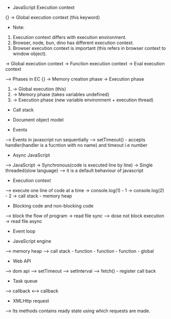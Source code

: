 - JavaScript Execution context

{} -> Global execution context (this keyword)

- Note:

1. Execution context differs with execution environment.
2. Browser, node, bun, dino has different execution context.
3. Browser execution context is important (this refers in browser context to window object).

-> Global execution context
-> Function execution context
-> Eval execution context

--> Phases in EC
{} -> Memory creation phase
-> Execution phase

1. -> Global execution (this)
2. -> Memory phase (takes variables undefined)
3. -> Execution phase (new variable environment + execution thread)

- Call stack

- Document object model

- Events

--> Events in javascript run sequentially
--> setTimeout() - accepts handler(handler is a fucntion with no name) and timeout i.e number

- Async JavaScript

--> JavaScript -> Synchronous(code is executed line by line) -> Single threaded(slow language) --> it is a default behaviour of javascript

- Execution context

--> execute one line of code at a time
-> console.log(1) - 1
-> console.log(2) - 2
-> call stack - memory heap

- Blocking code and non-blocking code

--> block the flow of program -> read file sync
--> dose not block execution -> read file async

* Event loop

- JavaScript engine

--> memory heap
--> call stack - function - function - function - global

- Web API

--> dom api
--> setTimeout
--> setInterval
--> fetch() - register call back

- Task queue

--> callback <--> callback

- XMLHttp request

--> Its methods contains ready state using which requests are made.